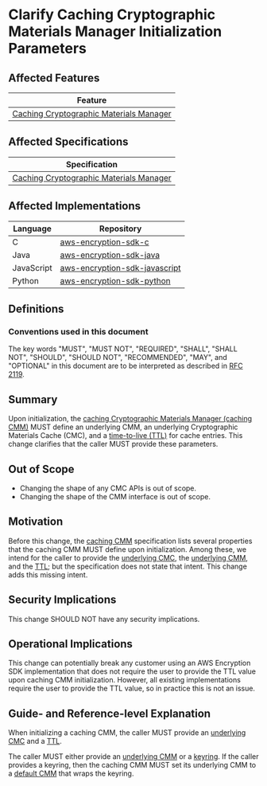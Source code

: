 [//]: # "Copyright Amazon.com Inc. or its affiliates. All Rights Reserved."
[//]: # "SPDX-License-Identifier: CC-BY-SA-4.0"

# Clarify Caching Cryptographic Materials Manager Initialization Parameters

## Affected Features

| Feature                                                                   |
| ------------------------------------------------------------------------- |
| [Caching Cryptographic Materials Manager](../../framework/caching-cmm.md) |

## Affected Specifications

| Specification                                                             |
| ------------------------------------------------------------------------- |
| [Caching Cryptographic Materials Manager](../../framework/caching-cmm.md) |

## Affected Implementations

| Language   | Repository                                                                            |
| ---------- | ------------------------------------------------------------------------------------- |
| C          | [aws-encryption-sdk-c](https://github.com/aws/aws-encryption-sdk-c)                   |
| Java       | [aws-encryption-sdk-java](https://github.com/aws/aws-encryption-sdk-java)             |
| JavaScript | [aws-encryption-sdk-javascript](https://github.com/aws/aws-encryption-sdk-javascript) |
| Python     | [aws-encryption-sdk-python](https://github.com/aws/aws-encryption-sdk-python)         |

## Definitions

### Conventions used in this document

The key words
"MUST", "MUST NOT", "REQUIRED", "SHALL", "SHALL NOT",
"SHOULD", "SHOULD NOT", "RECOMMENDED", "MAY", and "OPTIONAL"
in this document are to be interpreted as described in
[RFC 2119](https://tools.ietf.org/html/rfc2119).

## Summary

Upon initialization,
the [caching Cryptographic Materials Manager (caching CMM)](../../framework/caching-cmm.md) MUST define
an underlying CMM,
an underlying Cryptographic Materials Cache (CMC),
and a [time-to-live (TTL)](../../framework/caching-cmm.md) for cache entries.
This change clarifies that the caller MUST provide these parameters.

## Out of Scope

- Changing the shape of any CMC APIs is out of scope.
- Changing the shape of the CMM interface is out of scope.

## Motivation

Before this change,
the [caching CMM](../../framework/caching-cmm.md) specification
lists several properties that the caching CMM MUST define upon initialization.
Among these,
we intend for the caller to provide
the [underlying CMC](../../framework/caching-cmm.md#underlying-cryptographic-materials-cache),
the [underlying CMM](../../framework/caching-cmm.md#underlying-cryptographic-materials-manager),
and the [TTL](../../framework/caching-cmm.md#cache-limit-ttl);
but the specification does not state that intent.
This change adds this missing intent.

## Security Implications

This change SHOULD NOT have any security implications.

## Operational Implications

This change can potentially break any customer using an AWS Encryption SDK implementation
that does not require the user to provide the TTL value upon caching CMM initialization.
However, all existing implementations require the user to provide the TTL value,
so in practice this is not an issue.

## Guide- and Reference-level Explanation

When initializing a caching CMM, the caller MUST provide
an [underlying CMC](../../framework/caching-cmm.md#underlying-cryptographic-materials-cache)
and a [TTL](../../framework/caching-cmm.md#cache-limit-ttl).

The caller MUST either provide
an [underlying CMM](../../framework/caching-cmm.md#underlying-cryptographic-materials-manager)
or a [keyring](../../framework/keyring-interface.md).
If the caller provides a keyring,
then the caching CMM MUST set its underlying CMM
to a [default CMM](../../framework/default-cmm.md) that wraps the keyring.
